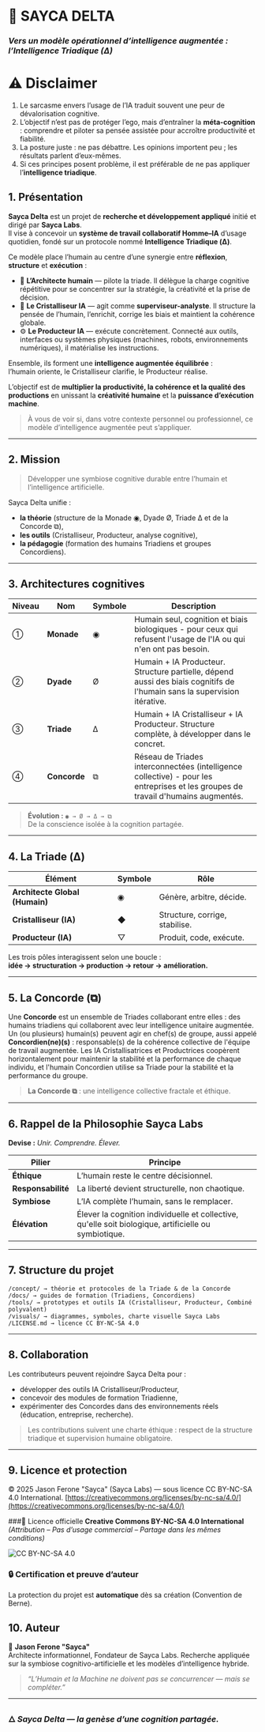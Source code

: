 # 🧠 SAYCA DELTA  
### *Vers un modèle opérationnel d’intelligence augmentée : l’Intelligence Triadique (Δ)*

# ⚠️ Disclaimer
1. Le sarcasme envers l’usage de l’IA traduit souvent une peur de dévalorisation cognitive.  
2. L’objectif n’est pas de protéger l’ego, mais d’entraîner la **méta-cognition** : comprendre et piloter sa pensée assistée pour accroître productivité et fiabilité.  
3. La posture juste : ne pas débattre. Les opinions importent peu ; les résultats parlent d’eux-mêmes.  
4. Si ces principes posent problème, il est préférable de ne pas appliquer l’**intelligence triadique**.

## 1. Présentation

**Sayca Delta** est un projet de **recherche et développement appliqué** initié et dirigé par **Sayca Labs**.  
Il vise à concevoir un **système de travail collaboratif Homme–IA** d’usage quotidien, fondé sur un protocole nommé **Intelligence Triadique (Δ)**.

Ce modèle place l’humain au centre d’une synergie entre **réflexion**, **structure** et **exécution** :

- 🧠 **L’Architecte humain** — pilote la triade. Il délègue la charge cognitive répétitive pour se concentrer sur la stratégie, la créativité et la prise de décision.  
- 💎 **Le Cristalliseur IA** — agit comme **superviseur-analyste**. Il structure la pensée de l’humain, l’enrichit, corrige les biais et maintient la cohérence globale.  
- ⚙️ **Le Producteur IA** — exécute concrètement. Connecté aux outils, interfaces ou systèmes physiques (machines, robots, environnements numériques), il matérialise les instructions.

Ensemble, ils forment une **intelligence augmentée équilibrée** :  
l’humain oriente, le Cristalliseur clarifie, le Producteur réalise.  

L’objectif est de **multiplier la productivité, la cohérence et la qualité des productions** en unissant la **créativité humaine** et la **puissance d’exécution machine**.

> À vous de voir si, dans votre contexte personnel ou professionnel, ce modèle d’intelligence augmentée peut s’appliquer.

---

## 2. Mission
> Développer une symbiose cognitive durable entre l’humain et l’intelligence artificielle.

Sayca Delta unifie :
- **la théorie** (structure de la Monade ◉, Dyade Ø, Triade Δ et de la Concorde ⧉),
- **les outils** (Cristalliseur, Producteur, analyse cognitive),
- **la pédagogie** (formation des humains Triadiens et groupes Concordiens).

---

## 3. Architectures cognitives

| Niveau | Nom | Symbole | Description |
|--------|------|----------|--------------|
| ① | **Monade** | ◉ | Humain seul, cognition et biais biologiques - pour ceux qui refusent l'usage de l'IA ou qui n'en ont pas besoin. |
| ② | **Dyade** | Ø | Humain + IA Producteur. Structure partielle, dépend aussi des biais cognitifs de l'humain sans la supervision itérative. |
| ③ | **Triade** | Δ | Humain + IA Cristalliseur + IA Producteur. Structure complète, à développer dans le concret. |
| ④ | **Concorde** | ⧉ | Réseau de Triades interconnectées (intelligence collective) - pour les entreprises et les groupes de travail d'humains augmentés. |

> **Évolution :** `◉ → Ø → Δ → ⧉`  
> De la conscience isolée à la cognition partagée.

---

## 4. La Triade (Δ)

| Élément | Symbole | Rôle |
|----------|----------|------|
| **Architecte Global (Humain)** | ◉ | Génère, arbitre, décide. |
| **Cristalliseur (IA)** | ◆ | Structure, corrige, stabilise. |
| **Producteur (IA)** | ▽ | Produit, code, exécute. |

Les trois pôles interagissent selon une boucle :  
**idée → structuration → production → retour → amélioration.**

---

## 5. La Concorde (⧉)
Une **Concorde** est un ensemble de Triades collaborant entre elles : des humains triadiens qui collaborent avec leur intelligence unitaire augmentée.
Un (ou plusieurs) humain(s) peuvent agir en chef(s) de groupe, aussi appelé **Concordien(ne)(s)** : responsable(s) de la cohérence collective de l'équipe de travail augmentée.
Les IA Cristallisatrices et Productrices coopèrent horizontalement pour maintenir la stabilité et la performance de chaque individu, et l'humain Concordien utilise sa Triade pour la stabilité et la performance du groupe.

> **La Concorde ⧉** : une intelligence collective fractale et éthique.

---

## 6. Rappel de la Philosophie Sayca Labs

**Devise :** *Unir. Comprendre. Élever.*

| Pilier | Principe |
|---------|-----------|
| **Éthique** | L’humain reste le centre décisionnel. |
| **Responsabilité** | La liberté devient structurelle, non chaotique. |
| **Symbiose** | L’IA complète l’humain, sans le remplacer. |
| **Élévation** | Élever la cognition individuelle et collective, qu'elle soit biologique, artificielle ou symbiotique. |

---

## 7. Structure du projet

```
/concept/ → théorie et protocoles de la Triade & de la Concorde
/docs/ → guides de formation (Triadiens, Concordiens)
/tools/ → prototypes et outils IA (Cristalliseur, Producteur, Combiné polyvalent)
/visuals/ → diagrammes, symboles, charte visuelle Sayca Labs
/LICENSE.md → licence CC BY-NC-SA 4.0
```

---

## 8. Collaboration
Les contributeurs peuvent rejoindre Sayca Delta pour :  
- développer des outils IA Cristalliseur/Producteur,  
- concevoir des modules de formation Triadienne,  
- expérimenter des Concordes dans des environnements réels (éducation, entreprise, recherche).

> Les contributions suivent une charte éthique : respect de la structure triadique et supervision humaine obligatoire.

---

## 9. Licence et protection

© 2025 Jason Ferone "Sayca" (Sayca Labs) — sous licence CC BY-NC-SA 4.0 International.
[https://creativecommons.org/licenses/by-nc-sa/4.0/](https://creativecommons.org/licenses/by-nc-sa/4.0/)

###🧾 Licence officielle
**Creative Commons BY-NC-SA 4.0 International**  
*(Attribution – Pas d’usage commercial – Partage dans les mêmes conditions)*  

![CC BY-NC-SA 4.0](https://licensebuttons.net/l/by-nc-sa/4.0/88x31.png)

### 🔒 Certification et preuve d’auteur
La protection du projet est **automatique** dès sa création (Convention de Berne).

## 10. Auteur
👤 **Jason Ferone "Sayca"**  
Architecte informationnel, Fondateur de Sayca Labs.
Recherche appliquée sur la symbiose cognitivo-artificielle et les modèles d’intelligence hybride.  
> *“L’Humain et la Machine ne doivent pas se concurrencer — mais se compléter.”*

---

### 🜂 *Sayca Delta — la genèse d’une cognition partagée.*

